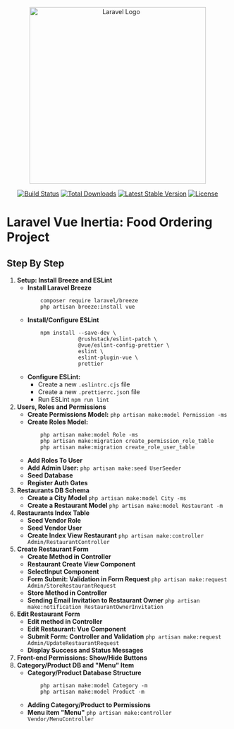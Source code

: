 <p align="center"><a href="https://laravel.com" target="_blank"><img src="https://raw.githubusercontent.com/laravel/art/master/logo-lockup/5%20SVG/2%20CMYK/1%20Full%20Color/laravel-logolockup-cmyk-red.svg" width="400" alt="Laravel Logo"></a></p>

<p align="center">
<a href="https://github.com/laravel/framework/actions"><img src="https://github.com/laravel/framework/workflows/tests/badge.svg" alt="Build Status"></a>
<a href="https://packagist.org/packages/laravel/framework"><img src="https://img.shields.io/packagist/dt/laravel/framework" alt="Total Downloads"></a>
<a href="https://packagist.org/packages/laravel/framework"><img src="https://img.shields.io/packagist/v/laravel/framework" alt="Latest Stable Version"></a>
<a href="https://packagist.org/packages/laravel/framework"><img src="https://img.shields.io/packagist/l/laravel/framework" alt="License"></a>
</p>

# Laravel Vue Inertia: Food Ordering Project

## Step By Step

1. **Setup: Install Breeze and ESLint**
    - **Install Laravel Breeze**
        ```
            composer require laravel/breeze
            php artisan breeze:install vue
        ```
    - **Install/Configure ESLint**
        ```
            npm install --save-dev \
                        @rushstack/eslint-patch \
                        @vue/eslint-config-prettier \
                        eslint \
                        eslint-plugin-vue \
                        prettier
        ```
    - **Configure ESLint:**
      - Create a new `.eslintrc.cjs` file
      - Create a new `.prettierrc.jso`n file
      - Run ESLint `npm run lint`
2. **Users, Roles and Permissions**
    - **Create Permissions Model:** `php artisan make:model Permission -ms`
    - **Create Roles Model:**
        ```
            php artisan make:model Role -ms
            php artisan make:migration create_permission_role_table
            php artisan make:migration create_role_user_table
        ```
    - **Add Roles To User**
    - **Add Admin User:** `php artisan make:seed UserSeeder`
    - **Seed Database**
    - **Register Auth Gates**
3. **Restaurants DB Schema**
    - **Create a City Model** `php artisan make:model City -ms`
    - **Create a Restaurant Model** `php artisan make:model Restaurant -m`
4. **Restaurants Index Table**
    - **Seed Vendor Role**
    - **Seed Vendor User**
    - **Create Index View Restaurant** `php artisan make:controller Admin/RestaurantController`
5. **Create Restaurant Form**
    - **Create Method in Controller**
    - **Restaurant Create View Component**
    - **SelectInput Component**
    - **Form Submit: Validation in Form Request** `php artisan make:request Admin/StoreRestaurantRequest`
    - **Store Method in Controller**
    - **Sending Email Invitation to Restaurant Owner** `php artisan make:notification RestaurantOwnerInvitation`
6. **Edit Restaurant Form**
    - **Edit method in Controller**
    - **Edit Restaurant: Vue Component**
    - **Submit Form: Controller and Validation** `php artisan make:request Admin/UpdateRestaurantRequest`
    - **Display Success and Status Messages**
7. **Front-end Permissions: Show/Hide Buttons**
8. **Category/Product DB and "Menu" Item**
    - **Category/Product Database Structure**
        ```
            php artisan make:model Category -m
            php artisan make:model Product -m
        ```
    - **Adding Category/Product to Permissions**
    - **Menu item "Menu"** `php artisan make:controller Vendor/MenuController`
